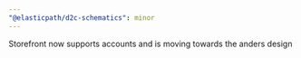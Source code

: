 ```yaml
---
"@elasticpath/d2c-schematics": minor
---
```


Storefront now supports accounts and is moving towards the anders design
